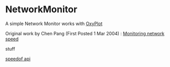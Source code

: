 # NetworkMonitor
A simple Network Monitor works with [OxyPlot](https://github.com/oxyplot/oxyplot)

Original work by Chen Pang (First Posted 	1 Mar 2004) :
[Monitoring network speed](http://www.codeproject.com/Articles/6259/Monitoring-network-speed)

stuff

[speedof api](http://speedof.me/api.html)

